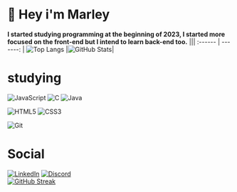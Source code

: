 # 👋 Hey i'm Marley
**I started studying programming at the beginning of 2023, I started more focused on the front-end but I intend to learn back-end too.**
|||
 :------ | -------: |
 ![Top Langs](https://github-readme-stats-git-masterrstaa-rickstaa.vercel.app/api/top-langs/?username=Marleyedrg&bg_color=white&border_color=transparent&title_color=000000&text_color=000000) |![GitHub Stats](https://github-readme-stats.vercel.app/api?username=Marleyedrg&theme=000000&bg_color=white&border_color=transparent&show_icons=true&icon_color=000000&title_color=000000&text_color=000000)|

# studying
![JavaScript](https://img.shields.io/badge/JavaScript-white?style=for-the-badge&logo=javascript)
![C](https://img.shields.io/badge/C-white?style=for-the-badge&logo=c)
![Java](https://img.shields.io/badge/Java-white?style=for-the-badge&logo=java)            

![HTML5](https://img.shields.io/badge/HTML5-white?style=for-the-badge&logo=html5)
![CSS3](https://img.shields.io/badge/CSS3-white?style=for-the-badge&logo=css3&logoColor=264CE4)


![Git](https://img.shields.io/badge/-Git-white?style=for-the-badge&logo=git&labelColor=white)&nbsp;

# Social
[![LinkedIn](https://img.shields.io/badge/LinkedIn-white?style=for-the-badge&logo=linkedin&logoColor=0E76A8)](https://www.linkedin.com/in/marley-eduardo-rocha-guedes-587674265/)
[![Discord](https://img.shields.io/badge/Discord-white?style=for-the-badge&logo=discord)](https://www.discord.com/in/marleyedrg/)                                                                    
[![GitHub Streak](https://streak-stats.demolab.com/?user=Marleyedrg&theme=black&background=white&border=none&dates=000000)](https://git.io/streak-stats)        